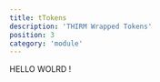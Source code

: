 ```yaml
---
title: tTokens
description: 'THIRM Wrapped Tokens'
position: 3
category: 'module'
---
```



HELLO WOLRD !